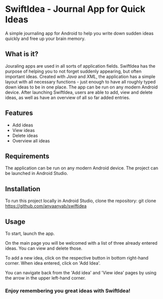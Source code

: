 # SwiftIdea - Journal App for Quick Ideas

A simple journaling app for Android to help you write down sudden ideas quickly and free up your brain memory.

## What is it?

Jouraling apps are used in all sorts of application fields. SwiftIdea has the purpose of helping you to not forget suddenly appearing, but often important ideas. Created with *Java* and *XML*, the application has a simple layout with all necessary functions - just enough to have all roughly typed down ideas to be in one place. The app can be run on any modern Android device. After launching SwiftIdea, users are able to add, view and delete ideas, as well as have an overview of all so far added entries.

## Features

- Add ideas
- View ideas
- Delete ideas
- Overview all ideas

## Requirements

The application can be run on any modern Android device. The project can be launched in Android Studio.

## Installation

To run this project locally in Android Studio, clone the repository:
    git clone https://github.com/anyaanyab/swiftidea

## Usage

To start, launch the app. 

On the main page you will be welcomed with a list of three already entered ideas. You can view and delete those. 

To add a new idea, click on the respective button in bottom right-hand corner. When idea entered, click on 'Add Idea'.

You can navigate back from the 'Add idea' and 'View idea' pages by using the arrow in the upper left-hand corner.

### Enjoy remembering you great ideas with SwiftIdea!
